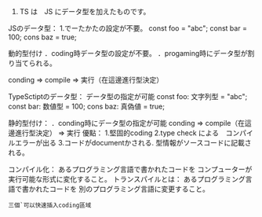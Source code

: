 1. TS は　JS にデータ型を加えたものです。

JSのデータ型：
1.でーたかたの設定が不要。
const foo = "abc";
const bar = 100;
cons baz = true;

動的型付け
．coding時データ型の設定が不要。
．progaming時にデータ型が割り当てられる。

conding => compile => 実行（在這邊進行型決定）

TypeSctiptのデータ型：
データ型の指定が可能
const foo: 文字列型 = "abc";
const bar: 数値型 = 100;
cons baz: 真偽値 = true;

静的型付け：
．conding時にデータ型の指定が可能
conding => compile（在這邊進行型決定） => 実行
優點：
1.堅固的coding
2.type check による　コンパイルエラーが出る
3.コードがdocumentかされる.
型情報がソースコードに記載される。

コンパイル化：
あるプログラミング言語で書かれたコードを
コンプューターが実行可能な形式に変化すること。
トランスパイルとは：
あるプログラミング言語で書かれたコードを
別のプログラミング言語に変更すること。

```
三個`可以快速插入coding區域
```